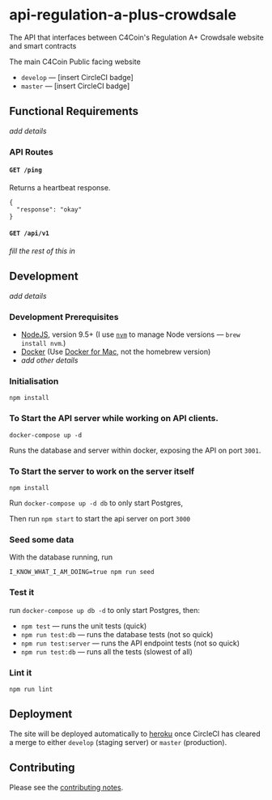 # api-regulation-a-plus-crowdsale

The API that interfaces between C4Coin's Regulation A+ Crowdsale website and smart contracts

The main C4Coin Public facing website

* `develop` — [insert CircleCI badge]
* `master` — [insert CircleCI badge]

## Functional Requirements

_add details_

### API Routes

#### `GET /ping`

Returns a heartbeat response.

    {
      "response": "okay"
    }

#### `GET /api/v1`

_fill the rest of this in_

## Development

_add details_

### Development Prerequisites

* [NodeJS](htps://nodejs.org), version 9.5+ (I use [`nvm`](https://github.com/creationix/nvm) to manage Node versions — `brew install nvm`.)
* [Docker](https://www.docker.com) (Use [Docker for Mac](https://docs.docker.com/docker-for-mac/), not the homebrew version)
* _add other details_

### Initialisation

    npm install

### To Start the API server while working on API clients.

    docker-compose up -d

Runs the database and server within docker, exposing the API on port `3001`.

### To Start the server to work on the server itself

    npm install

Run `docker-compose up -d db` to only start Postgres,

Then run `npm start` to start the api server on port `3000`

### Seed some data

With the database running, run

    I_KNOW_WHAT_I_AM_DOING=true npm run seed

### Test it

run `docker-compose up db -d` to only start Postgres, then:

* `npm test` — runs the unit tests (quick)
* `npm run test:db` — runs the database tests (not so quick)
* `npm run test:server` — runs the API endpoint tests (not so quick)
* `npm run test:db` — runs all the tests (slowest of all)

### Lint it

    npm run lint

## Deployment

The site will be deployed automatically to [heroku](https://heroku.com) once CircleCI has cleared a merge to either `develop` (staging server) or `master` (production).

## Contributing

Please see the [contributing notes](CONTRIBUTING.md).
